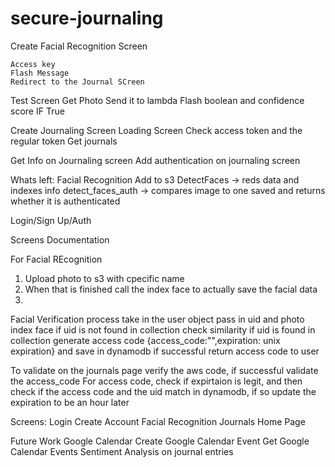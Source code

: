 # secure-journaling



Create Facial Recognition Screen

    Access key
    Flash Message
    Redirect to the Journal SCreen    
Test Screen 
    Get Photo 
    Send it to lambda 
    Flash boolean and confidence score 
    IF True 

Create Journaling Screen 
    Loading Screen
    Check access token and the regular token
    Get journals
    
Get Info on Journaling screen
Add authentication on journaling screen 








Whats left:
Facial Recognition
    Add to s3
    DetectFaces -> reds data and indexes info 
    detect_faces_auth -> compares image to one saved and returns whether it is authenticated 

Login/Sign Up/Auth 
    
Screens
Documentation



For Facial REcognition 
1. Upload photo to s3 with cpecific name 
2. When that is finished call the index face to actually save the facial data
3. 


Facial Verification process
take in the user object 
pass in uid and photo
index face if uid is not found in collection 
check similarity if uid is found in collection
generate access code {access_code:"",expiration: unix expiration} and save in dynamodb if successful 
return access code to user 

To validate on the journals page
verify the aws code, if successful validate the access_code
For access code, check if expirtaion is legit, and then check if the access code and the uid match in dynamodb, if so update the expiration to be an hour later







Screens:
Login 
Create Account
Facial Recognition 
Journals Home Page 




Future Work
Google Calendar
    Create Google Calendar Event
    Get Google Calendar Events
Sentiment Analysis on journal entries

